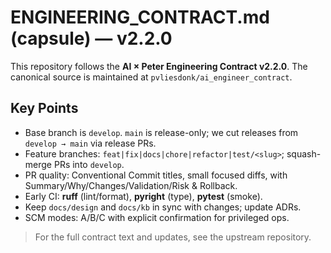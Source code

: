 # ENGINEERING_CONTRACT.md (capsule) — v2.2.0

This repository follows the **AI × Peter Engineering Contract v2.2.0**.
The canonical source is maintained at `pvliesdonk/ai_engineer_contract`.

## Key Points
- Base branch is `develop`. `main` is release-only; we cut releases from `develop → main` via release PRs.
- Feature branches: `feat|fix|docs|chore|refactor|test/<slug>`; squash-merge PRs into `develop`.
- PR quality: Conventional Commit titles, small focused diffs, with Summary/Why/Changes/Validation/Risk & Rollback.
- Early CI: **ruff** (lint/format), **pyright** (type), **pytest** (smoke).
- Keep `docs/design` and `docs/kb` in sync with changes; update ADRs.
- SCM modes: A/B/C with explicit confirmation for privileged ops.

> For the full contract text and updates, see the upstream repository.
